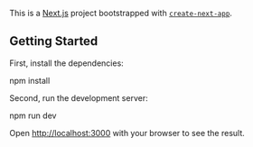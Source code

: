 This is a [Next.js](https://nextjs.org/) project bootstrapped with [`create-next-app`](https://github.com/vercel/next.js/tree/canary/packages/create-next-app).

## Getting Started

First, install the dependencies:

npm install

Second, run the development server:

npm run dev

Open [http://localhost:3000](http://localhost:3000) with your browser to see the result.
